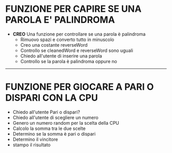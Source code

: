 # FUNZIONE PER CAPIRE SE UNA PAROLA E' PALINDROMA
- **CREO** Una funzione per controllare se una parola è palindroma
    * Rimuovo spazi e converto tutto in minuscolo
    * Creo una costante reverseWord
    * Controllo se cleanedWord e reverseWord sono uguali
    * Chiedo all'utente di inserire una parola
    * Controllo se la parola è palindroma oppure no

<hr>

# FUNZIONE PER GIOCARE A PARI O DISPARI CON LA CPU
 - Chiedo all'utente Pari o dispari?
 - Chiedo all'utente di scegliere un numero
 - Genero un numero random per la scelta della CPU
 - Calcolo la somma tra le due scelte
 - Determino se la somma è pari o dispari
 - Determino il vincitore
 - stampo il risultato